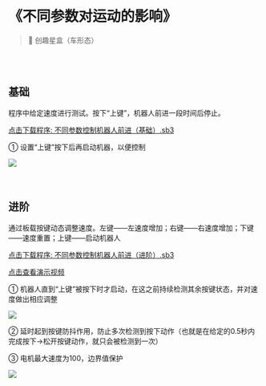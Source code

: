 # 《不同参数对运动的影响》

> 🧰 创趣星盒（车形态）

<br><br>

## 基础

程序中给定速度进行测试。按下“上键”，机器人前进一段时间后停止。

<a href="/tutorial/starbox_collection/sb3/01/不同参数控制机器人前进（基础）.sb3">点击下载程序: 不同参数控制机器人前进（基础）.sb3</a>

① 设置“上键”按下后再启动机器，以便控制

<img src="/images/01/不同参数控制机器人前进（基础）.png">

<br>
<br>
<br>

## 进阶

通过板载按键动态调整速度。左键——左速度增加；右键——右速度增加；下键——速度重置；上键——启动机器人

<a href="/tutorial/starbox_collection/sb3/01/不同参数控制机器人前进（进阶）.sb3">点击下载程序: 不同参数控制机器人前进（进阶）.sb3</a>

<a href="https://www.cfunworld.com" target="_blank">点击查看演示视频</a>

① 机器人直到“上键”被按下时才启动，在这之前持续检测其余按键状态，并对速度做出相应调整

<img src="/images/01/不同参数控制机器人前进（进阶）1.png">

② 延时起到按键防抖作用，防止多次检测到按下动作（也就是在给定的0.5秒内完成按下->松开按键动作，就只会被检测到一次）

③ 电机最大速度为100，边界值保护

<img src="/images/01/不同参数控制机器人前进（进阶）2.png">